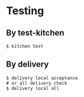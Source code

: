 # Testing

## By test-kitchen

```console
$ kitchen test
```

## By delivery

```console
$ delivery local acceptance
# or all delivery check
$ delivery local all
```
